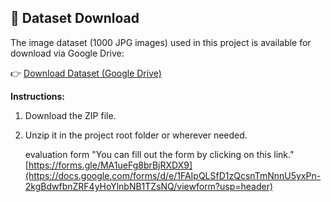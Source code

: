 ## 📁 Dataset Download

The image dataset (1000 JPG images) used in this project is available for download via Google Drive:

👉 [Download Dataset (Google Drive)](https://drive.google.com/file/d/1y-rMTf2fITxKnimubWKgHpEKscEg-uaj/view?usp=drive_link)

**Instructions:**
1. Download the ZIP file.
2. Unzip it in the project root folder or wherever needed.


   evaluation form
   "You can fill out the form by clicking on this link."
[https://forms.gle/MA1ueFg8brBjRXDX9](https://docs.google.com/forms/d/e/1FAIpQLSfD1zQcsnTmNnnU5yxPn-2kgBdwfbnZRF4yHoYlnbNB1TZsNQ/viewform?usp=header)



